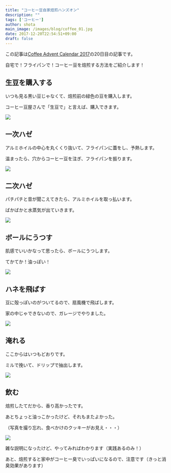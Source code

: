 ```yaml
---
title: "コーヒー豆自家焙煎ハンズオン"
description: ""
tags: ['コーヒー']
author: shota
main_image: /images/blog/coffee_01.jpg
date: 2017-12-20T22:54:51+09:00
draft: false
---
```


この記事は[Coffee Advent Calendar 2017](https://adventar.org/calendars/2165)の20日目の記事です。

自宅で！フライパンで！コーヒー豆を焙煎する方法をご紹介します！

## 生豆を購入する
いつも見る黒い豆じゃなくて、焙煎前の緑色の豆を購入します。

コーヒー豆屋さんで「生豆で」と言えば、購入できます。

![](/images/blog/coffee_01.jpg)

## 一次ハゼ
アルミホイルの中心を丸くくり抜いて、フライパンに蓋をし、予熱します。

温まったら、穴からコーヒー豆を注ぎ、フライパンを振ります。

![](/images/blog/coffee_02.jpg)

## 二次ハゼ
パチパチと音が聞こえてきたら、アルミホイルを取っ払います。

ばかばかと水蒸気が出ていきます。

![](/images/blog/coffee_03.jpg)

 <script data-ad-client="ca-pub-9971307452839678" async src="https://pagead2.googlesyndication.com/pagead/js/adsbygoogle.js"></script>
 
 ## ボールにうつす
肌感でいいかなって思ったら、ボールにうつします。

てかてか！油っぽい！

![](/images/blog/coffee_04.jpg)

## ハネを飛ばす
豆に殻っぽいのがついてるので、扇風機で飛ばします。

家の中じゃできないので、ガレージでやりました。

![](/images/blog/coffee_05.jpg)

## 淹れる
ここからはいつもどおりです。

ミルで挽いて、ドリップで抽出します。

![](/images/blog/coffee_06.jpg)

## 飲む
焙煎したてだから、香り高かったです。

あとちょっと油っこかったけど、それもまたよかった。

（写真を撮り忘れ、食べかけのクッキーがお見え・・・）

![](/images/blog/coffee_07.jpg)

雑な説明になったけど、やってみればわかります（実践あるのみ！）

あと、焙煎すると家中がコーヒー臭でいっぱいになるので、注意です（きっと消臭効果があります）
